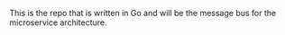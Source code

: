 This is the repo that is written in Go and will be the message bus for the microservice architecture.
